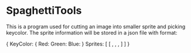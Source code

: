 # SpaghettiTools

This is a program used for cutting an image into smaller sprite and picking keycolor.
The sprite information will be stored in a json file with format:

{
  KeyColor: {
    Red: <value>
    Green: <value>
    Blue: <value>
  }
  Sprites: [
    [ <x>, <y>, <width>, <height> ]
  ]
}
